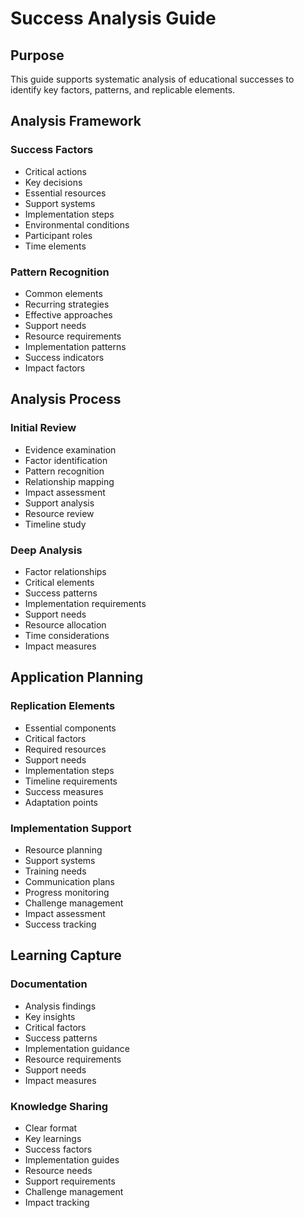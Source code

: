 # Success Analysis Guide

## Purpose
This guide supports systematic analysis of educational successes to identify key factors, patterns, and replicable elements.

## Analysis Framework

### Success Factors
- Critical actions
- Key decisions
- Essential resources
- Support systems
- Implementation steps
- Environmental conditions
- Participant roles
- Time elements

### Pattern Recognition
- Common elements
- Recurring strategies
- Effective approaches
- Support needs
- Resource requirements
- Implementation patterns
- Success indicators
- Impact factors

## Analysis Process

### Initial Review
- Evidence examination
- Factor identification
- Pattern recognition
- Relationship mapping
- Impact assessment
- Support analysis
- Resource review
- Timeline study

### Deep Analysis
- Factor relationships
- Critical elements
- Success patterns
- Implementation requirements
- Support needs
- Resource allocation
- Time considerations
- Impact measures

## Application Planning

### Replication Elements
- Essential components
- Critical factors
- Required resources
- Support needs
- Implementation steps
- Timeline requirements
- Success measures
- Adaptation points

### Implementation Support
- Resource planning
- Support systems
- Training needs
- Communication plans
- Progress monitoring
- Challenge management
- Impact assessment
- Success tracking

## Learning Capture

### Documentation
- Analysis findings
- Key insights
- Critical factors
- Success patterns
- Implementation guidance
- Resource requirements
- Support needs
- Impact measures

### Knowledge Sharing
- Clear format
- Key learnings
- Success factors
- Implementation guides
- Resource needs
- Support requirements
- Challenge management
- Impact tracking
